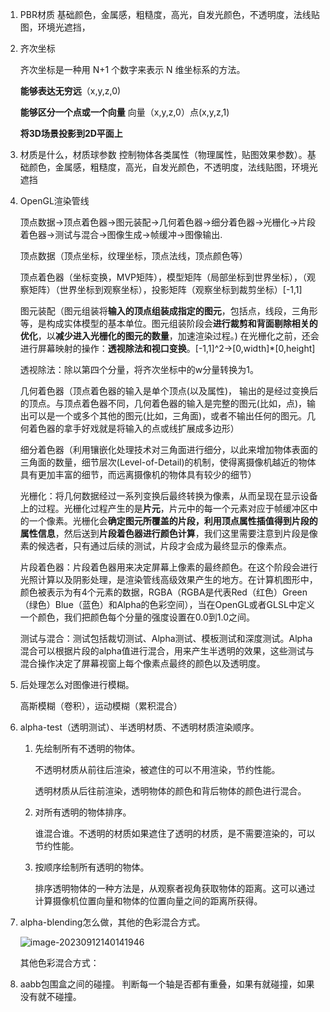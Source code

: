 1. PBR材质
   基础颜色，金属感，粗糙度，高光，自发光颜色，不透明度，法线贴图，环境光遮挡，
   
2. 齐次坐标

   齐次坐标是一种用 N+1 个数字来表示 N 维坐标系的方法。

   **能够表达无穷远**（x,y,z,0)

   **能够区分一个点或一个向量** 向量（x,y,z,0）点(x,y,z,1)

   **将3D场景投影到2D平面上**
   
3. 材质是什么，材质球参数
   控制物体各类属性（物理属性，贴图效果参数）。基础颜色，金属感，粗糙度，高光，自发光颜色，不透明度，法线贴图，环境光遮挡
   
4. OpenGL渲染管线

   顶点数据->顶点着色器->图元装配->几何着色器->细分着色器->光栅化->片段着色器->测试与混合->图像生成->帧缓冲->图像输出.

   顶点数据（顶点坐标，纹理坐标，顶点法线，顶点颜色等）

   顶点着色器（坐标变换，MVP矩阵），模型矩阵（局部坐标到世界坐标），（观察矩阵）（世界坐标到观察坐标），投影矩阵（观察坐标到裁剪坐标）[-1,1]

   图元装配（图元组装将**输入的顶点组装成指定的图元**，包括点，线段，三角形等，是构成实体模型的基本单位。图元组装阶段会**进行裁剪和背面剔除相关的优化**，以**减少进入光栅化的图元的数量**，加速渲染过程。)
   在光栅化之前，还会进行屏幕映射的操作：**透视除法和视口变换**。[-1,1]^2->[0,width]*[0,height]

   透视除法：除以第四个分量，将齐次坐标中的w分量转换为1。

   几何着色器（顶点着色器的输入是单个顶点(以及属性)， 输出的是经过变换后的顶点。与顶点着色器不同，几何着色器的输入是完整的图元(比如，点)，输出可以是一个或多个其他的图元(比如，三角面)，或者不输出任何的图元。几何着色器的拿手好戏就是将输入的点或线扩展成多边形）

   细分着色器（利用镶嵌化处理技术对三角面进行细分，以此来增加物体表面的三角面的数量，细节层次(Level-of-Detail)的机制，使得离摄像机越近的物体具有更加丰富的细节，而远离摄像机的物体具有较少的细节）

   光栅化：将几何数据经过一系列变换后最终转换为像素，从而呈现在显示设备上的过程。光栅化过程产生的是**片元**，片元中的每一个元素对应于帧缓冲区中的一个像素。光栅化会**确定图元所覆盖的片段，利用顶点属性插值得到片段的属性信息**，然后送到**片段着色器进行颜色计算**，我们这里需要注意到片段是像素的候选者，只有通过后续的测试，片段才会成为最终显示的像素点。

   片段着色器：片段着色器用来决定屏幕上像素的最终颜色。在这个阶段会进行光照计算以及阴影处理，是渲染管线高级效果产生的地方。在计算机图形中，颜色被表示为有4个元素的数据，RGBA（RGBA是代表Red（红色）Green（绿色）Blue（蓝色）和Alpha的色彩空间），当在OpenGL或者GLSL中定义一个颜色，我们把颜色每个分量的强度设置在0.0到1.0之间。

   测试与混合：测试包括裁切测试、Alpha测试、模板测试和深度测试。Alpha混合可以根据片段的alpha值进行混合，用来产生半透明的效果，这些测试与混合操作决定了屏幕视窗上每个像素点最终的颜色以及透明度。
   
5. 后处理怎么对图像进行模糊。

   高斯模糊（卷积），运动模糊（累积混合）
   
6. alpha-test（透明测试）、半透明材质、不透明材质渲染顺序。

   1. 先绘制所有不透明的物体。
   
      不透明材质从前往后渲染，被遮住的可以不用渲染，节约性能。

      透明材质从后往前渲染，透明物体的颜色和背后物体的颜色进行混合。
   
   2. 对所有透明的物体排序。
   
      谁混合谁。不透明的材质如果遮住了透明的材质，是不需要渲染的，可以节约性能。
   
   3. 按顺序绘制所有透明的物体。
   
      排序透明物体的一种方法是，从观察者视角获取物体的距离。这可以通过计算摄像机位置向量和物体的位置向量之间的距离所获得。
   
7. alpha-blending怎么做，其他的色彩混合方式。

   ![image-20230912140141946](https://cdn.jsdelivr.net/gh/wenqiangye/yesky_image/img/image-20230912140141946.png)

   其他色彩混合方式：

8. aabb包围盒之间的碰撞。
   判断每一个轴是否都有重叠，如果有就碰撞，如果没有就不碰撞。
